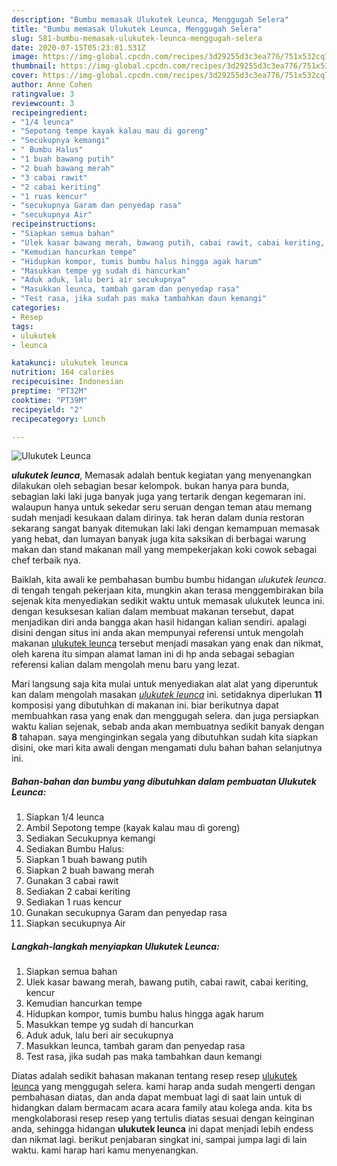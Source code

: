 ```yaml
---
description: "Bumbu memasak Ulukutek Leunca, Menggugah Selera"
title: "Bumbu memasak Ulukutek Leunca, Menggugah Selera"
slug: 581-bumbu-memasak-ulukutek-leunca-menggugah-selera
date: 2020-07-15T05:23:01.531Z
image: https://img-global.cpcdn.com/recipes/3d29255d3c3ea776/751x532cq70/ulukutek-leunca-foto-resep-utama.jpg
thumbnail: https://img-global.cpcdn.com/recipes/3d29255d3c3ea776/751x532cq70/ulukutek-leunca-foto-resep-utama.jpg
cover: https://img-global.cpcdn.com/recipes/3d29255d3c3ea776/751x532cq70/ulukutek-leunca-foto-resep-utama.jpg
author: Anne Cohen
ratingvalue: 3
reviewcount: 3
recipeingredient:
- "1/4 leunca"
- "Sepotong tempe kayak kalau mau di goreng"
- "Secukupnya kemangi"
- " Bumbu Halus"
- "1 buah bawang putih"
- "2 buah bawang merah"
- "3 cabai rawit"
- "2 cabai keriting"
- "1 ruas kencur"
- "secukupnya Garam dan penyedap rasa"
- "secukupnya Air"
recipeinstructions:
- "Siapkan semua bahan"
- "Ulek kasar bawang merah, bawang putih, cabai rawit, cabai keriting, kencur"
- "Kemudian hancurkan tempe"
- "Hidupkan kompor, tumis bumbu halus hingga agak harum"
- "Masukkan tempe yg sudah di hancurkan"
- "Aduk aduk, lalu beri air secukupnya"
- "Masukkan leunca, tambah garam dan penyedap rasa"
- "Test rasa, jika sudah pas maka tambahkan daun kemangi"
categories:
- Resep
tags:
- ulukutek
- leunca

katakunci: ulukutek leunca 
nutrition: 164 calories
recipecuisine: Indonesian
preptime: "PT32M"
cooktime: "PT39M"
recipeyield: "2"
recipecategory: Lunch

---
```



![Ulukutek Leunca](https://img-global.cpcdn.com/recipes/3d29255d3c3ea776/751x532cq70/ulukutek-leunca-foto-resep-utama.jpg)

<b><i>ulukutek leunca</i></b>, Memasak adalah bentuk kegiatan yang menyenangkan dilakukan oleh sebagian besar kelompok. bukan hanya para bunda, sebagian laki laki juga banyak juga yang tertarik dengan kegemaran ini. walaupun hanya untuk sekedar seru seruan dengan teman atau memang sudah menjadi kesukaan dalam dirinya. tak heran dalam dunia restoran sekarang sangat banyak ditemukan laki laki dengan kemampuan memasak yang hebat, dan lumayan banyak juga kita saksikan di berbagai warung makan dan stand makanan mall yang mempekerjakan koki cowok sebagai chef terbaik nya.

Baiklah, kita awali ke pembahasan bumbu bumbu hidangan <i>ulukutek leunca</i>. di tengah tengah pekerjaan kita, mungkin akan terasa menggembirakan bila sejenak kita menyediakan sedikit waktu untuk memasak ulukutek leunca ini. dengan kesuksesan kalian dalam membuat makanan tersebut, dapat menjadikan diri anda bangga akan hasil hidangan kalian sendiri. apalagi disini dengan situs ini anda akan mempunyai referensi untuk mengolah makanan <u>ulukutek leunca</u> tersebut menjadi masakan yang enak dan nikmat, oleh karena itu simpan alamat laman ini di hp anda sebagai sebagian referensi kalian dalam mengolah menu baru yang lezat.




Mari langsung saja kita mulai untuk menyediakan alat alat yang diperuntuk kan dalam mengolah masakan <u><i>ulukutek leunca</i></u> ini. setidaknya diperlukan <b>11</b> komposisi yang dibutuhkan di makanan ini. biar berikutnya dapat membuahkan rasa yang enak dan menggugah selera. dan juga persiapkan waktu kalian sejenak, sebab anda akan membuatnya sedikit banyak dengan <b>8</b> tahapan. saya menginginkan segala yang dibutuhkan sudah kita siapkan disini, oke mari kita awali dengan mengamati dulu bahan bahan selanjutnya ini.

<!--inarticleads1-->

##### Bahan-bahan dan bumbu yang dibutuhkan dalam pembuatan Ulukutek Leunca:

1. Siapkan 1/4 leunca
1. Ambil Sepotong tempe (kayak kalau mau di goreng)
1. Sediakan Secukupnya kemangi
1. Sediakan  Bumbu Halus:
1. Siapkan 1 buah bawang putih
1. Siapkan 2 buah bawang merah
1. Gunakan 3 cabai rawit
1. Sediakan 2 cabai keriting
1. Sediakan 1 ruas kencur
1. Gunakan secukupnya Garam dan penyedap rasa
1. Siapkan secukupnya Air




<!--inarticleads2-->

##### Langkah-langkah menyiapkan Ulukutek Leunca:

1. Siapkan semua bahan
1. Ulek kasar bawang merah, bawang putih, cabai rawit, cabai keriting, kencur
1. Kemudian hancurkan tempe
1. Hidupkan kompor, tumis bumbu halus hingga agak harum
1. Masukkan tempe yg sudah di hancurkan
1. Aduk aduk, lalu beri air secukupnya
1. Masukkan leunca, tambah garam dan penyedap rasa
1. Test rasa, jika sudah pas maka tambahkan daun kemangi




Diatas adalah sedikit bahasan makanan tentang resep resep <u>ulukutek leunca</u> yang menggugah selera. kami harap anda sudah mengerti dengan pembahasan diatas, dan anda dapat membuat lagi di saat lain untuk di hidangkan dalam bermacam acara acara family atau kolega anda. kita bs mengkolaborasi resep resep yang tertulis diatas sesuai dengan keinginan anda, sehingga hidangan <b>ulukutek leunca</b> ini dapat menjadi lebih endess dan nikmat lagi. berikut penjabaran singkat ini, sampai jumpa lagi di lain waktu. kami harap hari kamu menyenangkan.
